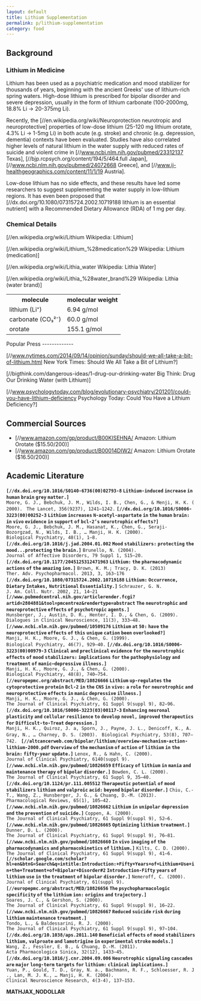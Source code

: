 ```yaml
---
layout: default
title: Lithium Supplementation
permalink: p/lithium-supplementation
category: food
---
```


Background
----------

### Lithium in Medicine

Lithium has been used as a psychiatric medication and mood stabilizer for thousands of years, beginning with the ancient Greeks' use of lithium-rich spring waters. High-dose lithium is prescribed for bipolar disorder and severe depression, usually in the form of lithium carbonate (100-2000mg, 18.8% Li → 20-375mg Li).

Recently, the \[//en.wikipedia.org/wiki/Neuroprotection neurotropic and neuroprotective\] properties of low-dose lithium (25-120 mg lithium orotate, 4.3% Li → 1-5mg Li) in both acute (e.g. stroke) and chronic (e.g. depression, dementia) contexts have been evaluated. Studies have also correlated higher levels of natural lithium in the water supply with reduced rates of suicide and violent crime in \[//www.ncbi.nlm.nih.gov/pubmed/23312137 Texas\], \[//bjp.rcpsych.org/content/194/5/464.full Japan\], \[//www.ncbi.nlm.nih.gov/pubmed/24072668 Greece\], and \[//www.ij-healthgeographics.com/content/11/1/19 Austria\].

Low-dose lithium has no side effects, and these results have led some researchers to suggest supplementing the water supply in low-lithium regions. It has even been proposed that \[//dx.doi.org/10.1080/07315724.2002.10719188 lithium is an essential nutrient\] with a Recommended Dietary Allowance (RDA) of 1 mg per day.

### Chemical Details

\[//en.wikipedia.org/wiki/Lithium Wikipedia: Lithium\]

\[//en.wikipedia.org/wiki/Lithium_%28medication%29 Wikipedia: Lithium (medication)\]

\[//en.wikipedia.org/wiki/Lithia_water Wikipedia: Lithia Water\]

\[//en.wikipedia.org/wiki/Lithia_%28water_brand%29 Wikipedia: Lithia (water brand)\]

<table class="wikitable">
<tr>
<th>
molecule

</th>
<th>
molecular weight

</th>
</tr>
<tr>
<td>
lithium (Li⁺)

</td>
<td>
6.94 g/mol

</td>
</tr>
<tr>
<td>
carbonate (CO₃²⁻)

</td>
<td>
60.0 g/mol

</td>
</tr>
<tr>
<td>
orotate

</td>
<td>
155.1 g/mol

</td>
</tr>
</table>
Popular Press
-------------

\[//www.nytimes.com/2014/09/14/opinion/sunday/should-we-all-take-a-bit-of-lithium.html New York Times: Should We All Take a Bit of Lithium?\]

\[//bigthink.com/dangerous-ideas/1-drug-our-drinking-water Big Think: Drug Our Drinking Water (with Lithium)\]

\[//www.psychologytoday.com/blog/evolutionary-psychiatry/201201/could-you-have-lithium-deficiency Psychology Today: Could You Have a Lithium Deficiency?\]

Commercial Sources
------------------

-   \[//www.amazon.com/gp/product/B00KISEHNA/ Amazon: Lithium Orotate ($15.50/200)\]
-   \[//www.amazon.com/gp/product/B00014DIW2/ Amazon: Lithium Orotate ($16.50/200)\]

Academic Literature
-------------------

**`[//dx.doi.org/10.1016/S0140-6736(00)02793-8` `Lithium-induced` `increase` `in` `human` `brain` `grey` `matter.]`**
`Moore, G. J., Bebchuk, J. M., Wilds, I. B., Chen, G., & Menji, H. K. (2000). `
`The Lancet, 356(9237), 1241–1242.`
**`[//dx.doi.org/10.1016/S0006-3223(00)00252-3` `Lithium` `increases` `N-acetyl-aspartate` `in` `the` `human` `brain:` `in` `vivo` `evidence` `in` `support` `of` `bcl-2’s` `neurotrophic` `effects?]`**` `
`Moore, G. J., Bebchuk, J. M., Hasanat, K., Chen, G., Seraji-Bozorgzad, N., Wilds, I. B., … Manji, H. K. (2000). `
`Biological Psychiatry, 48(1), 1–8. `
**`[//dx.doi.org/10.1016/j.jad.2004.01.002` `Mood` `stabilizers:` `protecting` `the` `mood...protecting` `the` `brain.]`**
`Brunello, N. (2004). `
`Journal of Affective Disorders, 79 Suppl 1, S15–20. `
**`[//dx.doi.org/10.1177/2045125312471963` `Lithium:` `the` `pharmacodynamic` `actions` `of` `the` `amazing` `ion.]`**
`Brown, K. M.; Tracy, D. K. (2013)`
`Ther. Adv. Psychopharmacol. 2013, 3, 163–176`
**`[//dx.doi.org/10.1080/07315724.2002.10719188` `Lithium:` `Occurrence,` `Dietary` `Intakes,` `Nutritional` `Essentiality.]`**
`Schrauzer, G. N.`
`J. Am. Coll. Nutr. 2002, 21, 14–21`
**`[//www.pubmedcentral.nih.gov/articlerender.fcgi?artid=2804881&tool=pmcentrez&rendertype=abstract` `The` `neurotrophic` `and` `neuroprotective` `effects` `of` `psychotropic` `agents.]`**
`Hunsberger, J., Austin, D. R., Henter, I. D., & Chen, G. (2009). `
`Dialogues in Clinical Neuroscience, 11(3), 333–48. `
**`[//www.ncbi.nlm.nih.gov/pubmed/10509176` `Lithium` `at` `50:` `have` `the` `neuroprotective` `effects` `of` `this` `unique` `cation` `been` `overlooked?]`**
`Manji, H. K., Moore, G. J., & Chen, G. (1999). `
`Biological Psychiatry, 46(7), 929–40.`
**`[//dx.doi.org/10.1016/S0006-3223(00)00979-3` `Clinical` `and` `preclinical` `evidence` `for` `the` `neurotrophic` `effects` `of` `mood` `stabilizers:` `implications` `for` `the` `pathophysiology` `and` `treatment` `of` `manic–depressive` `illness.]`**
`Manji, H. K., Moore, G. J., & Chen, G. (2000). `
`Biological Psychiatry, 48(8), 740–754. `
**`[//europepmc.org/abstract/MED/10826666` `Lithium` `up-regulates` `the` `cytoprotective` `protein` `Bcl-2` `in` `the` `CNS` `in` `vivo:` `a` `role` `for` `neurotrophic` `and` `neuroprotective` `effects` `in` `manic` `depressive` `illness.]`**
`Manji, H. K., Moore, G. J., & Chen, G. (2000). `
`The Journal of Clinical Psychiatry, 61 Suppl 9(suppl 9), 82–96.`
**`[//dx.doi.org/10.1016/S0006-3223(03)00117-3` `Enhancing` `neuronal` `plasticity` `and` `cellular` `resilience` `to` `develop` `novel,` `improved` `therapeutics` `for` `Difficult-to-Treat` `depression.]`**
`Manji, H. K., Quiroz, J. a, Sporn, J., Payne, J. L., Denicoff, K., A. Gray, N., … Charney, D. S. (2003). `
`Biological Psychiatry, 53(8), 707–742. `
**`[//altcancerweb.com/bipolar/lithium/overview-mechanism-action-lithium-2000.pdf` `Overview` `of` `the` `mechanism` `of` `action` `of` `lithium` `in` `the` `brain:` `fifty-year` `update.]`**
`Lenox, R., & Hahn, C. (2000). `
`Journal of Clinical Psychiatry, 6140(suppl 9).`
**`[//www.ncbi.nlm.nih.gov/pubmed/10826659` `Efficacy` `of` `lithium` `in` `mania` `and` `maintenance` `therapy` `of` `bipolar` `disorder.]`**
`Bowden, C. L. (2000).`
`The Journal of Clinical Psychiatry, 61 Suppl 9, 35–40.`
**`[//dx.doi.org/10.1124/pr.111.005512` `Therapeutic` `potential` `of` `mood` `stabilizers` `lithium` `and` `valproic` `acid:` `beyond` `bipolar` `disorder.]`**
`Chiu, C.-T., Wang, Z., Hunsberger, J. G., & Chuang, D.-M. (2013). `
`Pharmacological Reviews, 65(1), 105–42. `
**`[//www.ncbi.nlm.nih.gov/pubmed/10826662` `Lithium` `in` `unipolar` `depression` `and` `the` `prevention` `of` `suicide.]`**
`Coppen, A. (2000). `
`The Journal of Clinical Psychiatry, 61 Suppl 9(suppl 9), 52–6. `
**`[//www.ncbi.nlm.nih.gov/pubmed/10826665` `Optimizing` `lithium` `treatment.]`**
`Dunner, D. L. (2000). `
`The Journal of Clinical Psychiatry, 61 Suppl 9(suppl 9), 76–81. `
**`[//www.ncbi.nlm.nih.gov/pubmed/10826660` `In` `vivo` `imaging` `of` `the` `pharmacodynamics` `and` `pharmacokinetics` `of` `lithium.]`**
`Kilts, C. D. (2000). `
`The Journal of Clinical Psychiatry, 61 Suppl 9(suppl 9), 41–6. `
**`[//scholar.google.com/scholar?hl=en&btnG=Search&q=intitle:Introduction:+Fifty+Years+of+Lithium+Use+in+the+Treatment+of+Bipolar+Disorder#2` `Introduction-Fifty` `years` `of` `lithium` `use` `in` `the` `treatment` `of` `bipolar` `disorder.]`**
`Nemeroff, C. (2000). `
`Journal of Clinical Psychiatry, 61(suppl 9). `
**`[//europepmc.org/abstract/MED/10826656` `The` `psychopharmacologic` `specificity` `of` `the` `lithium` `ion:` `origins` `and` `trajectory.]`**
`Soares, J. C., & Gershon, S. (2000). `
`The Journal of Clinical Psychiatry, 61 Suppl 9(suppl 9), 16–22. `
**`[//www.ncbi.nlm.nih.gov/pubmed/10826667` `Reduced` `suicide` `risk` `during` `lithium` `maintenance` `treatment.]`**
`Tondo, L., & Baldessarini, R. J. (2000). `
`The Journal of Clinical Psychiatry, 61 Suppl 9(suppl 9), 97–104. `
**`[//dx.doi.org/10.1038/aps.2011.140` `Beneficial` `effects` `of` `mood` `stabilizers` `lithium,` `valproate` `and` `lamotrigine` `in` `experimental` `stroke` `models.]`**
`Wang, Z., Fessler, E. B., & Chuang, D.-M. (2011). `
`Acta Pharmacologica Sinica, 32(12), 1433–45.`
**`[//dx.doi.org/10.1016/j.cnr.2004.09.006` `Neurotrophic` `signaling` `cascades` `are` `major` `long-term` `targets` `for` `lithium:` `clinical` `implications.]`**
`Yuan, P., Gould, T. D., Gray, N. a., Bachmann, R. F., Schloesser, R. J., Lan, M. J. K., … Manji, H. K. (2004). `
`Clinical Neuroscience Research, 4(3-4), 137–153.`

__MATHJAX_NODOLLAR__
